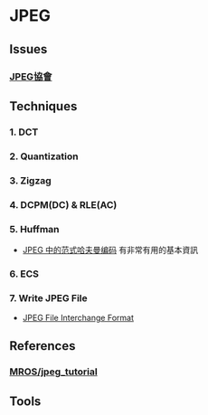 # JPEG
## Issues
### [JPEG協會](https://jpeg.org/items/20150709_press.html)

## Techniques
### 1. DCT
### 2. Quantization
### 3. Zigzag
### 4. DCPM(DC) & RLE(AC)
### 5. Huffman
- [JPEG 中的范式哈夫曼编码](https://zhuanlan.zhihu.com/p/72044095)
    有非常有用的基本資訊
### 6. ECS
### 7. Write JPEG File
- [JPEG File Interchange Format](https://en.wikipedia.org/wiki/JPEG_File_Interchange_Format)
## References
### [MROS/jpeg_tutorial](https://github.com/MROS/jpeg_tutorial)

## Tools